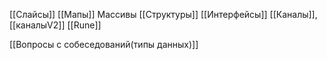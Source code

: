 
[[Слайсы]]
[[Мапы]]
Массивы
[[Структуры]]
[[Интерфейсы]]
[[Каналы]], [[каналыV2]]
[[Rune]]


[[Вопросы с собеседований(типы данных)]]
